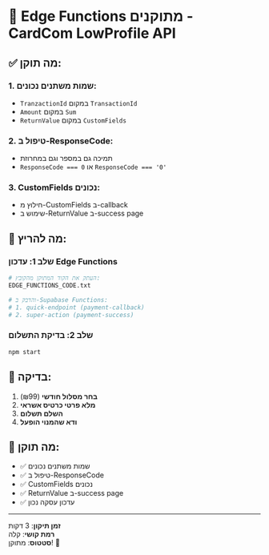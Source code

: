 # 🔧 Edge Functions מתוקנים - CardCom LowProfile API

## ✅ מה תוקן:

### 1. **שמות משתנים נכונים:**
- `TranzactionId` במקום `TransactionId`
- `Amount` במקום `Sum`
- `ReturnValue` במקום `CustomFields`

### 2. **טיפול ב-ResponseCode:**
- תמיכה גם במספר וגם במחרוזת
- `ResponseCode === 0` או `ResponseCode === '0'`

### 3. **CustomFields נכונים:**
- חילוץ מ-CustomFields ב-callback
- שימוש ב-ReturnValue ב-success page

## 🚀 מה להריץ:

### שלב 1: עדכון Edge Functions
```bash
# העתק את הקוד המתוקן מהקובץ:
EDGE_FUNCTIONS_CODE.txt

# והדבק ב-Supabase Functions:
# 1. quick-endpoint (payment-callback)
# 2. super-action (payment-success)
```

### שלב 2: בדיקת התשלום
```bash
npm start
```

## 📱 בדיקה:

1. **בחר מסלול חודשי** (₪99)
2. **מלא פרטי כרטיס אשראי**
3. **השלם תשלום**
4. **ודא שהמנוי הופעל**

## 🎯 מה תוקן:

- ✅ שמות משתנים נכונים
- ✅ טיפול ב-ResponseCode
- ✅ CustomFields נכונים
- ✅ ReturnValue ב-success page
- ✅ עדכון עסקה נכון

---

**זמן תיקון**: 3 דקות  
**רמת קושי**: קלה  
**סטטוס**: מתוקן! 🚀
